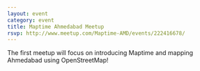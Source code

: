 ```yaml
---
layout: event
category: event
title: Maptime Ahmedabad Meetup
rsvp: http://www.meetup.com/Maptime-AMD/events/222416678/
---
```


The first meetup will focus on introducing Maptime and mapping Ahmedabad using OpenStreetMap! 
